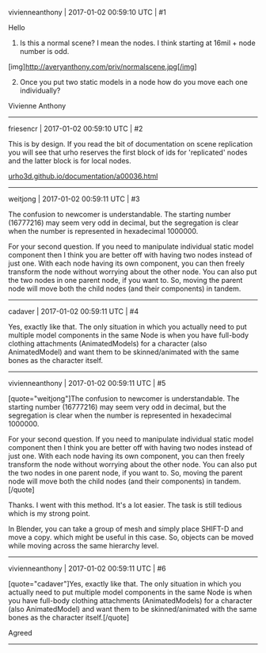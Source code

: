 vivienneanthony | 2017-01-02 00:59:10 UTC | #1

Hello

1. Is this a normal scene? I mean the nodes.    I think starting at 16mil + node number is odd.

[img]http://averyanthony.com/priv/normalscene.jpg[/img]

2. Once you put two static models in a node how do you move each one individually?

Vivienne Anthony

-------------------------

friesencr | 2017-01-02 00:59:10 UTC | #2

This is by design.  If you read the bit of documentation on scene replication you will see that urho reserves the first block of ids for 'replicated' nodes and the latter block is for local nodes.

[urho3d.github.io/documentation/a00036.html](http://urho3d.github.io/documentation/a00036.html)

-------------------------

weitjong | 2017-01-02 00:59:11 UTC | #3

The confusion to newcomer is understandable. The starting number (16777216) may seem very odd in decimal, but the segregation is clear when the number is represented in hexadecimal 1000000.

For your second question. If you need to manipulate individual static model component then I think you are better off with having two nodes instead of just one. With each node having its own component, you can then freely transform the node without worrying about the other node. You can also put the two nodes in one parent node, if you want to. So, moving the parent node will move both the child nodes (and their components) in tandem.

-------------------------

cadaver | 2017-01-02 00:59:11 UTC | #4

Yes, exactly like that. The only situation in which you actually need to put multiple model components in the same Node is when you have full-body clothing attachments (AnimatedModels) for a character (also AnimatedModel) and want them to be skinned/animated with the same bones as the character itself.

-------------------------

vivienneanthony | 2017-01-02 00:59:11 UTC | #5

[quote="weitjong"]The confusion to newcomer is understandable. The starting number (16777216) may seem very odd in decimal, but the segregation is clear when the number is represented in hexadecimal 1000000.

For your second question. If you need to manipulate individual static model component then I think you are better off with having two nodes instead of just one. With each node having its own component, you can then freely transform the node without worrying about the other node. You can also put the two nodes in one parent node, if you want to. So, moving the parent node will move both the child nodes (and their components) in tandem.[/quote]

Thanks. I went with this method. It's a lot easier. The task is still tedious which is my strong point.

In Blender, you can  take a group of mesh and simply place SHIFT-D and move a copy. which might be useful in this case. So, objects can be moved while moving across the same hierarchy level.

-------------------------

vivienneanthony | 2017-01-02 00:59:11 UTC | #6

[quote="cadaver"]Yes, exactly like that. The only situation in which you actually need to put multiple model components in the same Node is when you have full-body clothing attachments (AnimatedModels) for a character (also AnimatedModel) and want them to be skinned/animated with the same bones as the character itself.[/quote]

Agreed

-------------------------

